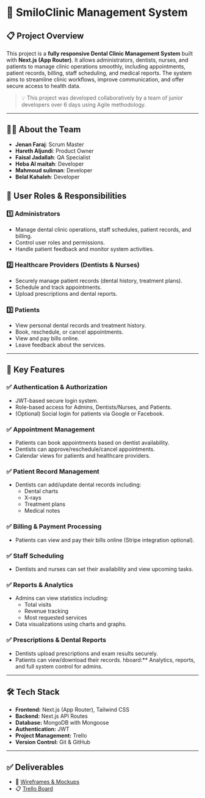 # 🦷 SmiloClinic Management System

## 📋 Project Overview

This project is a **fully responsive Dental Clinic Management System** built with **Next.js (App Router)**. It allows administrators, dentists, nurses, and patients to manage clinic operations smoothly, including appointments, patient records, billing, staff scheduling, and medical reports. The system aims to streamline clinic workflows, improve communication, and offer secure access to health data.

> 💡 This project was developed collaboratively by a team of junior developers over 6 days using Agile methodology.

---

## 👨‍💻 About the Team

- **Jenan Faraj**: Scrum Master
- **Hareth Aljundi**: Product Owner
- **Faisal Jadallah**: QA Specialist
- **Heba Al maitah**: Developer
- **Mahmoud suliman**: Developer
- **Belal Kahaleh**: Developer

## 👥 User Roles & Responsibilities

### 1️⃣ Administrators

- Manage dental clinic operations, staff schedules, patient records, and billing.
- Control user roles and permissions.
- Handle patient feedback and monitor system activities.

### 2️⃣ Healthcare Providers (Dentists & Nurses)

- Securely manage patient records (dental history, treatment plans).
- Schedule and track appointments.
- Upload prescriptions and dental reports.

### 3️⃣ Patients

- View personal dental records and treatment history.
- Book, reschedule, or cancel appointments.
- View and pay bills online.
- Leave feedback about the services.

---

## 🚀 Key Features

### ✅ Authentication & Authorization

- JWT-based secure login system.
- Role-based access for Admins, Dentists/Nurses, and Patients.
- (Optional) Social login for patients via Google or Facebook.

### ✅ Appointment Management

- Patients can book appointments based on dentist availability.
- Dentists can approve/reschedule/cancel appointments.
- Calendar views for patients and healthcare providers.

### ✅ Patient Record Management

- Dentists can add/update dental records including:
  - Dental charts
  - X-rays
  - Treatment plans
  - Medical notes

### ✅ Billing & Payment Processing

- Patients can view and pay their bills online (Stripe integration optional).

### ✅ Staff Scheduling

- Dentists and nurses can set their availability and view upcoming tasks.

### ✅ Reports & Analytics

- Admins can view statistics including:
  - Total visits
  - Revenue tracking
  - Most requested services
- Data visualizations using charts and graphs.

### ✅ Prescriptions & Dental Reports

- Dentists upload prescriptions and exam results securely.
- Patients can view/download their records.
hboard:** Analytics, reports, and full system control for admins.

---

## 🛠️ Tech Stack

- **Frontend:** Next.js (App Router), Tailwind CSS
- **Backend:** Next.js API Routes
- **Database:** MongoDB with Mongoose
- **Authentication:** JWT
- **Project Management:** Trello
- **Version Control:** Git & GitHub

---

## ✅ Deliverables

- 🎨 [Wireframes & Mockups](https://www.figma.com/design/vcI2xJmmM7Z2aBdIpNlh1Q/Hospital-Project?m=auto&t=uQTq3iUBlUoVWhu1-6)
- 📋 [Trello Board](https://trello.com/b/BTVleysL/hospitall)
